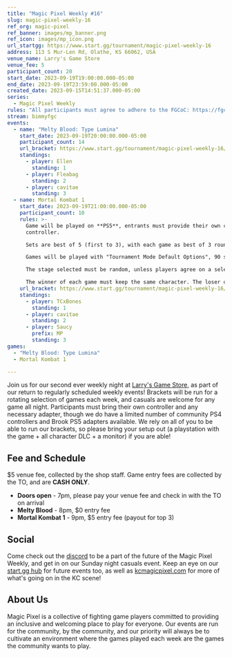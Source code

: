 ```yaml
---
title: "Magic Pixel Weekly #16"
slug: magic-pixel-weekly-16
ref_org: magic-pixel
ref_banner: images/mp_banner.png
ref_icon: images/mp_icon.png
url_startgg: https://www.start.gg/tournament/magic-pixel-weekly-16
address: 113 S Mur-Len Rd, Olathe, KS 66062, USA
venue_name: Larry's Game Store
venue_fee: 5
participant_count: 20
start_date: 2023-09-19T19:00:00.000-05:00
end_date: 2023-09-19T23:59:00.000-05:00
created_date: 2023-09-15T14:51:37.000-05:00
series:
  - Magic Pixel Weekly
rules: "All participants must agree to adhere to the FGCoC: https://fgcoc.com/"
stream: bimmyfgc
events:
  - name: "Melty Blood: Type Lumina"
    start_date: 2023-09-19T20:00:00.000-05:00
    participant_count: 14
    url_bracket: https://www.start.gg/tournament/magic-pixel-weekly-16/events/melty-blood-type-lumina/brackets/1465635/2217337
    standings:
      - player: Ellen
        standing: 1
      - player: Fleabag
        standing: 2
      - player: cavitae
        standing: 3
  - name: Mortal Kombat 1
    start_date: 2023-09-19T21:00:00.000-05:00
    participant_count: 10
    rules: >-
      Game will be played on **PS5**, entrants must provide their own compatible
      controller.  

      Sets are best of 5 (first to 3), with each game as best of 3 rounds (first to 2).  

      Games will be played with "Tournament Mode Default Options", 90 second timer, interactables on. Default Tournament Mode Variations and Tournament Mode Kustom Variations only.  

      The stage selected must be random, unless players agree on a selected stage.  

      The winner of each game must keep the same character. The loser of that game may switch character.
    url_bracket: https://www.start.gg/tournament/magic-pixel-weekly-16/events/mortal-kombat/brackets/1465636/2217338
    standings:
      - player: TCxBones
        standing: 1
      - player: cavitae
        standing: 2
      - player: Saucy
        prefix: MP
        standing: 3
games:
  - "Melty Blood: Type Lumina"
  - Mortal Kombat 1

---
```


Join us for our second ever weekly night at [Larry's Game Store](https://www.larrysgamestore.com/), as part of our return to regularly scheduled weekly events! Brackets will be run for a rotating selection of games each week, and casuals are welcome for any game all night. Participants must bring their own controller and any necessary adapter, though we do have a limited number of community PS4 controllers and Brook PS5 adapters available. We rely on all of you to be able to run our brackets, so please bring your setup out (a playstation with the game + all character DLC + a monitor) if you are able! 

## Fee and Schedule
$5 venue fee, collected by the shop staff. Game entry fees are collected by the TO, and are **CASH ONLY**.

- **Doors open** - 7pm, please pay your venue fee and check in with the TO on arrival
- **Melty Blood** - 8pm, $0 entry fee <!--(payout for top 3)-->
- **Mortal Kombat 1** - 9pm, $5 entry fee (payout for top 3)

## Social
Come check out the [discord](https://discord.gg/jkmn6CVrrQ) to be a part of the future of the Magic Pixel Weekly, and get in on our Sunday night casuals event. Keep an eye on our [start.gg hub](https://www.start.gg/hub/magic-pixel) for future events too, as well as [kcmagicpixel.com](https://kcmagicpixel.com) for more of what's going on in the KC scene!

## About Us

Magic Pixel is a collective of fighting game players committed to providing an inclusive and welcoming place to play for everyone. Our events are run for the community, by the community, and our priority will always be to cultivate an environment where the games played each week are the games the community wants to play.
  
